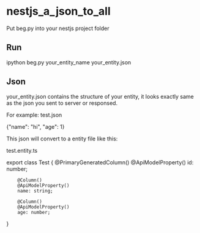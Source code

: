 # nestjs_a_json_to_all

Put beg.py into your nestjs project folder
## Run
ipython beg.py your_entity_name your_entity.json
## Json
your_entity.json contains the structure of your entity, it looks exactly same as the json you sent to server or responsed.

For example: 
test.json

{"name": "hi", "age": 1} 

This json will convert to a entity file like this:

test.entity.ts

export class Test {
        @PrimaryGeneratedColumn()
        @ApiModelProperty()
        id: number;

        @Column()
        @ApiModelProperty()
        name: string;

        @Column()
        @ApiModelProperty()
        age: number;
}
